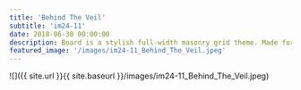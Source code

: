 ```yaml
---
title: 'Behind The Veil'
subtitle: 'im24-11'
date: 2018-06-30 00:00:00
description: Board is a stylish full-width masonry grid theme. Made for designers, artists, photographers and developers to show off their best work.
featured_image: '/images/im24-11_Behind_The_Veil.jpeg'
---
```


![]({{ site.url }}{{ site.baseurl }}/images/im24-11_Behind_The_Veil.jpeg)


